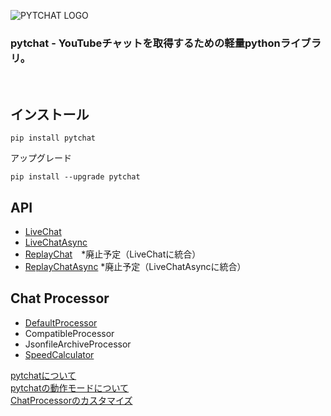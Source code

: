 ![PYTCHAT LOGO](https://taizan-hokuto.github.io/statics/LOGO.png) 
### pytchat - YouTubeチャットを取得するための軽量pythonライブラリ。
<br>

## インストール

```
pip install pytchat
```
アップグレード
```
pip install --upgrade pytchat
```

## API
 * [LiveChat](https://github.com/taizan-hokuto/pytchat/wiki/LiveChat-:)
 * [LiveChatAsync](https://github.com/taizan-hokuto/pytchat/wiki/LiveChatAsync-:)
 * [ReplayChat](https://github.com/taizan-hokuto/pytchat/wiki/ReplayChat)　*廃止予定（LiveChatに統合）
 * [ReplayChatAsync](https://github.com/taizan-hokuto/pytchat/wiki/ReplayChatAsync) *廃止予定（LiveChatAsyncに統合）
## Chat Processor
 * [DefaultProcessor](https://github.com/taizan-hokuto/pytchat/wiki/DefaultProcessor-:)
 * CompatibleProcessor
 * JsonfileArchiveProcessor
 * [SpeedCalculator](https://github.com/taizan-hokuto/pytchat/wiki/SpeedCalculator-:)

[pytchatについて](https://github.com/taizan-hokuto/pytchat/wiki/feature)<br>
[pytchatの動作モードについて](https://github.com/taizan-hokuto/pytchat/wiki/pytchat%E3%81%AE%E5%8B%95%E4%BD%9C%E3%83%A2%E3%83%BC%E3%83%89)
<br>
[ChatProcessorのカスタマイズ](https://github.com/taizan-hokuto/pytchat/wiki/ChatProcessor%E3%81%AE%E3%82%AB%E3%82%B9%E3%82%BF%E3%83%9E%E3%82%A4%E3%82%BA)

